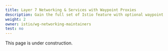 ```yaml
---
title: Layer 7 Networking & Services with Waypoint Proxies
description: Gain the full set of Istio feature with optional waypoint proxies.
weight: 2
owner: istio/wg-networking-maintainers
test: no
---
```


This page is under construction.
